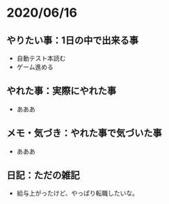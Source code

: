 # 2020/06/16

## やりたい事：1日の中で出来る事
- 自動テスト本読む
- ゲーム進める

## やれた事：実際にやれた事
- あああ

## メモ・気づき：やれた事で気づいた事
- あああ

## 日記：ただの雑記
- 給与上がったけど、やっぱり転職したいな。